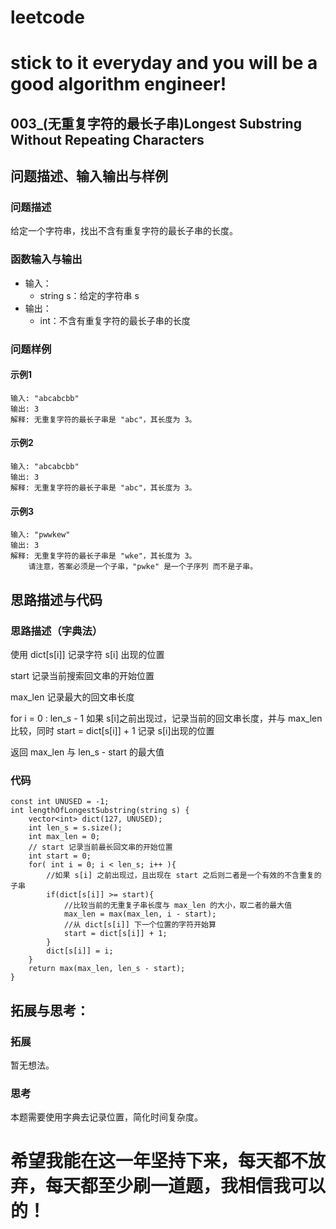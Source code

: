 # leetcode
# stick to it everyday and you will be a good algorithm engineer!
## 003_(无重复字符的最长子串)Longest Substring Without Repeating Characters
## 问题描述、输入输出与样例

### 问题描述

给定一个字符串，找出不含有重复字符的最长子串的长度。

### 函数输入与输出

* 输入：
	* string s：给定的字符串 s
* 输出：
	* int：不含有重复字符的最长子串的长度
	
### 问题样例

#### 示例1

	输入: "abcabcbb"
	输出: 3 
	解释: 无重复字符的最长子串是 "abc"，其长度为 3。
	
#### 示例2

	输入: "abcabcbb"
	输出: 3 
	解释: 无重复字符的最长子串是 "abc"，其长度为 3。
	
#### 示例3

	输入: "pwwkew"
	输出: 3
	解释: 无重复字符的最长子串是 "wke"，其长度为 3。
		请注意，答案必须是一个子串，"pwke" 是一个子序列 而不是子串。
	
	
## 思路描述与代码	
### 思路描述（字典法）

使用 dict[s[i]] 记录字符 s[i] 出现的位置

start 记录当前搜索回文串的开始位置

max_len 记录最大的回文串长度

for i = 0 : len_s - 1
	如果 s[i]之前出现过，记录当前的回文串长度，并与 max_len 比较，同时 start = dict[s[i]] + 1
	记录 s[i]出现的位置

返回 max_len 与 len_s - start 的最大值

### 代码
	
	const int UNUSED = -1;
    int lengthOfLongestSubstring(string s) {
        vector<int> dict(127, UNUSED);
        int len_s = s.size();
        int max_len = 0;
        // start 记录当前最长回文串的开始位置
        int start = 0;
        for( int i = 0; i < len_s; i++ ){
            //如果 s[i] 之前出现过，且出现在 start 之后则二者是一个有效的不含重复的子串
            if(dict[s[i]] >= start){
                //比较当前的无重复子串长度与 max_len 的大小，取二者的最大值
                max_len = max(max_len, i - start);
                //从 dict[s[i]] 下一个位置的字符开始算
                start = dict[s[i]] + 1;
            }
            dict[s[i]] = i;
        }
        return max(max_len, len_s - start);
    }
 
 
## 拓展与思考：
### 拓展
暂无想法。
### 思考
本题需要使用字典去记录位置，简化时间复杂度。
	  
# 希望我能在这一年坚持下来，每天都不放弃，每天都至少刷一道题，我相信我可以的！
